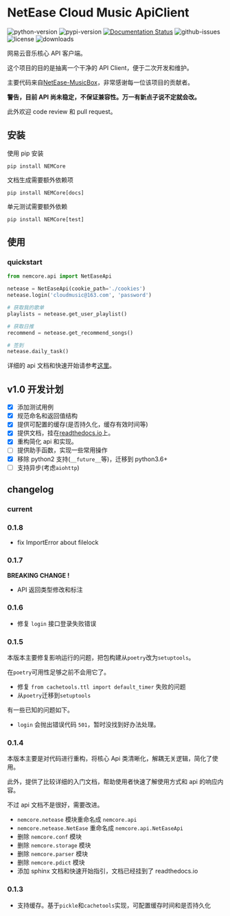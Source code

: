 # NetEase Cloud Music ApiClient

![python-version](https://img.shields.io/pypi/pyversions/nemcore)
![pypi-version](https://img.shields.io/pypi/v/nemcore)
[![Documentation Status](https://readthedocs.org/projects/nemcore/badge/?version=latest)](https://nemcore.readthedocs.io/en/latest/?badge=latest)
![github-issues](https://img.shields.io/github/issues-raw/nnnewb/nemcore)
![license](https://img.shields.io/github/license/nnnewb/nemcore)
![downloads](https://img.shields.io/pypi/dd/nemcore)

网易云音乐核心 API 客户端。

这个项目的目的是抽离一个干净的 API Client，便于二次开发和维护。

主要代码来自[NetEase-MusicBox](https://github.com/darknessomi/musicbox/)，非常感谢每一位该项目的贡献者。

**警告，目前 API 尚未稳定，不保证兼容性。万一有新点子说不定就会改。**

此外欢迎 code review 和 pull request。

## 安装

使用 pip 安装

```shell script
pip install NEMCore
```

文档生成需要额外依赖项

```shell script
pip install NEMCore[docs]
```

单元测试需要额外依赖

```shell script
pip install NEMCore[test]
```

## 使用

### quickstart

```python
from nemcore.api import NetEaseApi

netease = NetEaseApi(cookie_path='./cookies')
netease.login('cloudmusic@163.com', 'password')

# 获取我的歌单
playlists = netease.get_user_playlist()

# 获取日推
recommend = netease.get_recommend_songs()

# 签到
netease.daily_task()
```

详细的 api 文档和快速开始请参考[这里](https://nemcore.readthedocs.io/en/latest/)。

## v1.0 开发计划

- [x] 添加测试用例
- [x] 规范命名和返回值结构
- [x] 提供可配置的缓存(是否持久化，缓存有效时间等)
- [x] 提供文档，挂在[readthedocs.io](https://nemcore.readthedocs.io/en/latest/)上。
- [x] 重构简化 api 和实现。
- [ ] 提供助手函数，实现一些常用操作
- [x] 移除 python2 支持(`__future__`等)，迁移到 python3.6+
- [ ] 支持异步(考虑`aiohttp`)

## changelog

### current

### 0.1.8

- fix ImportError about filelock

### 0.1.7

**BREAKING CHANGE !**

- API 返回类型修改和标注

### 0.1.6

- 修复 `login` 接口登录失败错误

### 0.1.5

本版本主要修复影响运行的问题，把包构建从`poetry`改为`setuptools`。

在`poetry`可用性足够之前不会用它了。

- 修复 `from cachetools.ttl import default_timer` 失败的问题
- 从`poetry`迁移到`setuptools`

有一些已知的问题如下。

- `login` 会抛出错误代码 `501`，暂时没找到好办法处理。

### 0.1.4

本版本主要是对代码进行重构，将核心 Api 类清晰化，解耦无关逻辑，简化了使用。

此外，提供了比较详细的入门文档，帮助使用者快速了解使用方式和 api 的响应内容。

不过 api 文档不是很好，需要改进。

- `nemcore.netease` 模块重命名成 `nemcore.api`
- `nemcore.netease.NetEase` 重命名成 `nemcore.api.NetEaseApi`
- 删除 `nemcore.conf` 模块
- 删除 `nemcore.storage` 模块
- 删除 `nemcore.parser` 模块
- 删除 `nemcore.pdict` 模块
- 添加 sphinx 文档和快速开始指引，文档已经挂到了 readthedocs.io

### 0.1.3

- 支持缓存。基于`pickle`和`cachetools`实现，可配置缓存时间和是否持久化
